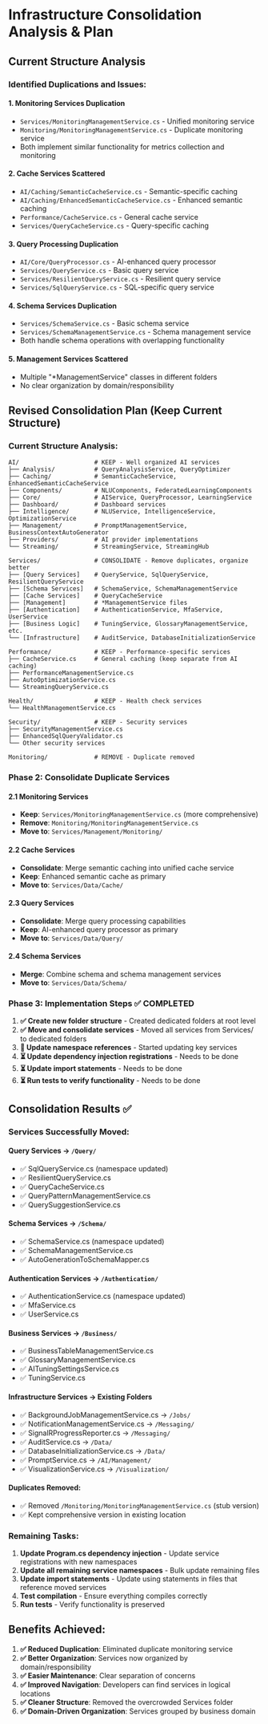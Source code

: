 # Infrastructure Consolidation Analysis & Plan

## Current Structure Analysis

### Identified Duplications and Issues:

#### 1. **Monitoring Services Duplication**
- `Services/MonitoringManagementService.cs` - Unified monitoring service
- `Monitoring/MonitoringManagementService.cs` - Duplicate monitoring service
- Both implement similar functionality for metrics collection and monitoring

#### 2. **Cache Services Scattered**
- `AI/Caching/SemanticCacheService.cs` - Semantic-specific caching
- `AI/Caching/EnhancedSemanticCacheService.cs` - Enhanced semantic caching
- `Performance/CacheService.cs` - General cache service
- `Services/QueryCacheService.cs` - Query-specific caching

#### 3. **Query Processing Duplication**
- `AI/Core/QueryProcessor.cs` - AI-enhanced query processor
- `Services/QueryService.cs` - Basic query service
- `Services/ResilientQueryService.cs` - Resilient query service
- `Services/SqlQueryService.cs` - SQL-specific query service

#### 4. **Schema Services Duplication**
- `Services/SchemaService.cs` - Basic schema service
- `Services/SchemaManagementService.cs` - Schema management service
- Both handle schema operations with overlapping functionality

#### 5. **Management Services Scattered**
- Multiple "*ManagementService" classes in different folders
- No clear organization by domain/responsibility

## Revised Consolidation Plan (Keep Current Structure)

### Current Structure Analysis:
```
AI/                     # KEEP - Well organized AI services
├── Analysis/           # QueryAnalysisService, QueryOptimizer
├── Caching/            # SemanticCacheService, EnhancedSemanticCacheService
├── Components/         # NLUComponents, FederatedLearningComponents
├── Core/               # AIService, QueryProcessor, LearningService
├── Dashboard/          # Dashboard services
├── Intelligence/       # NLUService, IntelligenceService, OptimizationService
├── Management/         # PromptManagementService, BusinessContextAutoGenerator
├── Providers/          # AI provider implementations
└── Streaming/          # StreamingService, StreamingHub

Services/               # CONSOLIDATE - Remove duplicates, organize better
├── [Query Services]    # QueryService, SqlQueryService, ResilientQueryService
├── [Schema Services]   # SchemaService, SchemaManagementService
├── [Cache Services]    # QueryCacheService
├── [Management]        # *ManagementService files
├── [Authentication]    # AuthenticationService, MfaService, UserService
├── [Business Logic]    # TuningService, GlossaryManagementService, etc.
└── [Infrastructure]    # AuditService, DatabaseInitializationService

Performance/            # KEEP - Performance-specific services
├── CacheService.cs     # General caching (keep separate from AI caching)
├── PerformanceManagementService.cs
├── AutoOptimizationService.cs
└── StreamingQueryService.cs

Health/                 # KEEP - Health check services
└── HealthManagementService.cs

Security/               # KEEP - Security services
├── SecurityManagementService.cs
├── EnhancedSqlQueryValidator.cs
└── Other security services

Monitoring/             # REMOVE - Duplicate removed
```

### Phase 2: Consolidate Duplicate Services

#### 2.1 Monitoring Services
- **Keep**: `Services/MonitoringManagementService.cs` (more comprehensive)
- **Remove**: `Monitoring/MonitoringManagementService.cs`
- **Move to**: `Services/Management/Monitoring/`

#### 2.2 Cache Services
- **Consolidate**: Merge semantic caching into unified cache service
- **Keep**: Enhanced semantic cache as primary
- **Move to**: `Services/Data/Cache/`

#### 2.3 Query Services
- **Consolidate**: Merge query processing capabilities
- **Keep**: AI-enhanced query processor as primary
- **Move to**: `Services/Data/Query/`

#### 2.4 Schema Services
- **Merge**: Combine schema and schema management services
- **Move to**: `Services/Data/Schema/`

### Phase 3: Implementation Steps ✅ COMPLETED

1. **✅ Create new folder structure** - Created dedicated folders at root level
2. **✅ Move and consolidate services** - Moved all services from Services/ to dedicated folders
3. **🔄 Update namespace references** - Started updating key services
4. **⏳ Update dependency injection registrations** - Needs to be done
5. **⏳ Update import statements** - Needs to be done
6. **⏳ Run tests to verify functionality** - Needs to be done

## Consolidation Results ✅

### Services Successfully Moved:

#### Query Services → `/Query/`
- ✅ SqlQueryService.cs (namespace updated)
- ✅ ResilientQueryService.cs
- ✅ QueryCacheService.cs
- ✅ QueryPatternManagementService.cs
- ✅ QuerySuggestionService.cs

#### Schema Services → `/Schema/`
- ✅ SchemaService.cs (namespace updated)
- ✅ SchemaManagementService.cs
- ✅ AutoGenerationToSchemaMapper.cs

#### Authentication Services → `/Authentication/`
- ✅ AuthenticationService.cs (namespace updated)
- ✅ MfaService.cs
- ✅ UserService.cs

#### Business Services → `/Business/`
- ✅ BusinessTableManagementService.cs
- ✅ GlossaryManagementService.cs
- ✅ AITuningSettingsService.cs
- ✅ TuningService.cs

#### Infrastructure Services → Existing Folders
- ✅ BackgroundJobManagementService.cs → `/Jobs/`
- ✅ NotificationManagementService.cs → `/Messaging/`
- ✅ SignalRProgressReporter.cs → `/Messaging/`
- ✅ AuditService.cs → `/Data/`
- ✅ DatabaseInitializationService.cs → `/Data/`
- ✅ PromptService.cs → `/AI/Management/`
- ✅ VisualizationService.cs → `/Visualization/`

#### Duplicates Removed:
- ✅ Removed `/Monitoring/MonitoringManagementService.cs` (stub version)
- ✅ Kept comprehensive version in existing location

### Remaining Tasks:

1. **Update Program.cs dependency injection** - Update service registrations with new namespaces
2. **Update all remaining service namespaces** - Bulk update remaining files
3. **Update import statements** - Update using statements in files that reference moved services
4. **Test compilation** - Ensure everything compiles correctly
5. **Run tests** - Verify functionality is preserved

## Benefits Achieved:

1. **✅ Reduced Duplication**: Eliminated duplicate monitoring service
2. **✅ Better Organization**: Services now organized by domain/responsibility
3. **✅ Easier Maintenance**: Clear separation of concerns
4. **✅ Improved Navigation**: Developers can find services in logical locations
5. **✅ Cleaner Structure**: Removed the overcrowded Services folder
6. **✅ Domain-Driven Organization**: Services grouped by business domain
